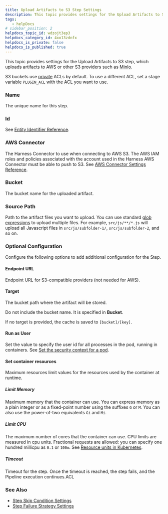 ```yaml
---
title: Upload Artifacts to S3 Step Settings
description: This topic provides settings for the Upload Artifacts to S3 step, which uploads artifacts to AWS or other S3 providers such as MinIo. S3 buckets use private ACLs by default. To use a different ACL, s…
tags: 
   - helpDocs
# sidebar_position: 2
helpdocs_topic_id: wdzojt3ep3
helpdocs_category_id: 4xo13zdnfx
helpdocs_is_private: false
helpdocs_is_published: true
---
```


This topic provides settings for the Upload Artifacts to S3 step, which uploads artifacts to AWS or other S3 providers such as [MinIo](https://docs.min.io/docs/minio-gateway-for-s3.html).

S3 buckets use [private](https://docs.aws.amazon.com/AmazonS3/latest/userguide/acl-overview.html#canned-acl) ACLs by default. To use a different ACL, set a stage variable `PLUGIN_ACL` with the ACL you want to use.

### Name

The unique name for this step.

### Id

See [Entity Identifier Reference](../../platform/20_References/entity-identifier-reference.md).

### AWS Connector

The Harness Connector to use when connecting to AWS S3. The AWS IAM roles and policies associated with the account used in the Harness AWS Connector must be able to push to S3. See [AWS Connector Settings Reference](https://newdocs.helpdocs.io/article/m5vkql35ca-aws-connector-settings-reference).

### Bucket

The bucket name for the uploaded artifact.

### Source Path

Path to the artifact files you want to upload. You can use standard [glob expressions](https://en.wikipedia.org/wiki/Glob_(programming)) to upload multiple files. For example, `src/js/**/*.js` will upload all Javascript files in `src/js/subfolder-1/`, `src/js/subfolder-2`, and so on.

### Optional Configuration

Configure the following options to add additional configuration for the Step.

#### Endpoint URL

Endpoint URL for S3-compatible providers (not needed for AWS).

#### Target

The bucket path where the artifact will be stored.

Do not include the bucket name. It is specified in **Bucket**.

If no target is provided, the cache is saved to `[bucket]/[key]`.

#### Run as User

Set the value to specify the user id for all processes in the pod, running in containers. See [Set the security context for a pod](https://kubernetes.io/docs/tasks/configure-pod-container/security-context/#set-the-security-context-for-a-pod).

#### Set container resources

Maximum resources limit values for the resources used by the container at runtime.

##### Limit Memory

Maximum memory that the container can use. You can express memory as a plain integer or as a fixed-point number using the suffixes `G` or `M`. You can also use the power-of-two equivalents `Gi` and `Mi`.

##### Limit CPU

The maximum number of cores that the container can use. CPU limits are measured in cpu units. Fractional requests are allowed: you can specify one hundred millicpu as `0.1` or `100m`. See [Resource units in Kubernetes](https://kubernetes.io/docs/concepts/configuration/manage-resources-containers/#resource-units-in-kubernetes).

##### Timeout

Timeout for the step. Once the timeout is reached, the step fails, and the Pipeline execution continues.ACL

### See Also

* [Step Skip Condition Settings](../../platform/8_Pipelines/w_pipeline-steps-reference/step-skip-condition-settings.md)
* [Step Failure Strategy Settings](../../platform/8_Pipelines/w_pipeline-steps-reference/step-failure-strategy-settings.md)

